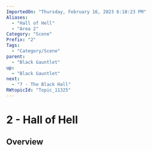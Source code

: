 ```yaml
---
ImportedOn: "Thursday, February 16, 2023 6:10:23 PM"
Aliases:
  - "Hall of Hell"
  - "Area 2"
Category: "Scene"
Prefix: "2"
Tags:
  - "Category/Scene"
parent:
  - "Black Gauntlet"
up:
  - "Black Gauntlet"
next:
  - "7 - The Black Hall"
RWtopicId: "Topic_11325"
---
```

# 2 - Hall of Hell
## Overview
